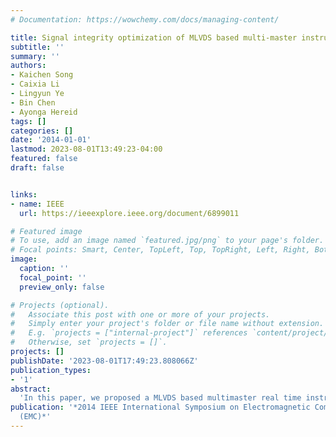 ```yaml
---
# Documentation: https://wowchemy.com/docs/managing-content/

title: Signal integrity optimization of MLVDS based multi-master instrument bus
subtitle: ''
summary: ''
authors:
- Kaichen Song
- Caixia Li
- Lingyun Ye
- Bin Chen
- Ayonga Hereid
tags: []
categories: []
date: '2014-01-01'
lastmod: 2023-08-01T13:49:23-04:00
featured: false
draft: false


links:
- name: IEEE
  url: https://ieeexplore.ieee.org/document/6899011

# Featured image
# To use, add an image named `featured.jpg/png` to your page's folder.
# Focal points: Smart, Center, TopLeft, Top, TopRight, Left, Right, BottomLeft, Bottom, BottomRight.
image:
  caption: ''
  focal_point: ''
  preview_only: false

# Projects (optional).
#   Associate this post with one or more of your projects.
#   Simply enter your project's folder or file name without extension.
#   E.g. `projects = ["internal-project"]` references `content/project/deep-learning/index.md`.
#   Otherwise, set `projects = []`.
projects: []
publishDate: '2023-08-01T17:49:23.808066Z'
publication_types:
- '1'
abstract: 
  'In this paper, we proposed a MLVDS based multimaster real time instrument bus to simultaneously satisfy the requirement of high speed data transmission and low latency. A variety of approaches, such as characteristic impedance matching, termination matching, backplane layout design and isolation of MLVDS differential signals, are taken to optimize its signal integrity. Both the simulation and experiment results manifest that, the transmit rate of the proposed bus can reach 900Mbps (up to 1800Mbps).'
publication: '*2014 IEEE International Symposium on Electromagnetic Compatibility
  (EMC)*'
---
```

